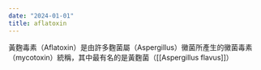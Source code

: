 ```yaml
---
date: "2024-01-01"
title: aflatoxin
---
```


黃麴毒素（Aflatoxin）是由許多麴菌屬（Aspergillus）黴菌所產生的黴菌毒素（mycotoxin）統稱，其中最有名的是黃麴菌（[[Aspergillus flavus]]）


